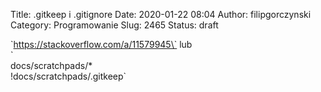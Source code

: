 Title: .gitkeep i .gitignore
Date: 2020-01-22 08:04
Author: filipgorczynski
Category: Programowanie
Slug: 2465
Status: draft

\`https://stackoverflow.com/a/11579945\` lub  
\`  
docs/scratchpads/\*  
!docs/scratchpads/.gitkeep\`
